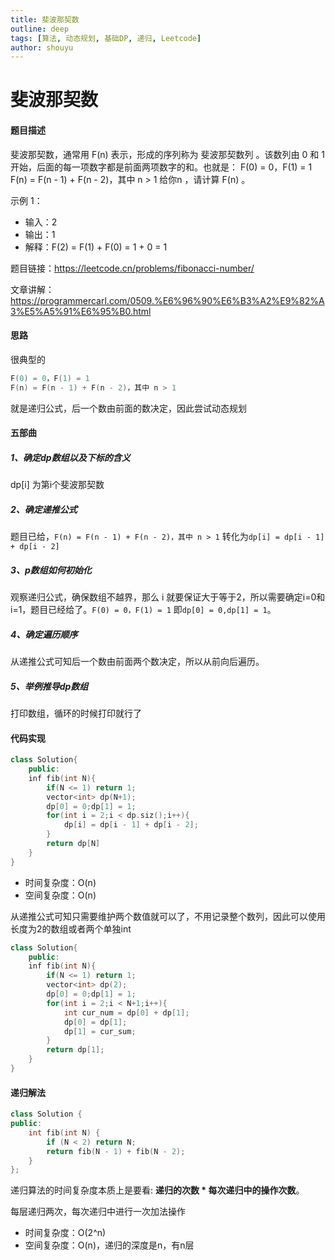 ```yaml
---
title: 斐波那契数
outline: deep
tags: [算法, 动态规划, 基础DP, 递归, Leetcode]
author: shouyu
---
```


# 斐波那契数

#### 题目描述

斐波那契数，通常用 F(n) 表示，形成的序列称为 斐波那契数列 。该数列由 0 和 1 开始，后面的每一项数字都是前面两项数字的和。也就是： F(0) = 0，F(1) = 1 F(n) = F(n - 1) + F(n - 2)，其中 n > 1 给你n ，请计算 F(n) 。

示例 1：

- 输入：2
- 输出：1
- 解释：F(2) = F(1) + F(0) = 1 + 0 = 1

题目链接：https://leetcode.cn/problems/fibonacci-number/

文章讲解：https://programmercarl.com/0509.%E6%96%90%E6%B3%A2%E9%82%A3%E5%A5%91%E6%95%B0.html

#### 思路

很典型的

```C++
F(0) = 0，F(1) = 1
F(n) = F(n - 1) + F(n - 2)，其中 n > 1
```

就是递归公式，后一个数由前面的数决定，因此尝试动态规划

#### 五部曲

##### 1、确定dp数组以及下标的含义

dp[i] 为第i个斐波那契数

##### 2、确定递推公式

题目已给，`F(n) = F(n - 1) + F(n - 2)，其中 n > 1` 转化为`dp[i] = dp[i - 1] + dp[i - 2]`

##### 3、p数组如何初始化

观察递归公式，确保数组不越界，那么 i 就要保证大于等于2，所以需要确定i=0和i=1，题目已经给了。`F(0) = 0，F(1) = 1` 即`dp[0] = 0,dp[1] = 1`。

##### 4、确定遍历顺序

从递推公式可知后一个数由前面两个数决定，所以从前向后遍历。

##### 5、举例推导dp数组

打印数组，循环的时候打印就行了

#### 代码实现

```C++
class Solution{
    public:
    inf fib(int N){
        if(N <= 1) return 1;
        vector<int> dp(N+1);
        dp[0] = 0;dp[1] = 1;
        for(int i = 2;i < dp.siz();i++){
            dp[i] = dp[i - 1] + dp[i - 2];
        }
        return dp[N]
    }
}
```

- 时间复杂度：O(n)
- 空间复杂度：O(n)

从递推公式可知只需要维护两个数值就可以了，不用记录整个数列，因此可以使用长度为2的数组或者两个单独int

```C++
class Solution{
    public:
    inf fib(int N){
        if(N <= 1) return 1;
        vector<int> dp(2);
        dp[0] = 0;dp[1] = 1;
        for(int i = 2;i < N+1;i++){
            int cur_num = dp[0] + dp[1];
            dp[0] = dp[1];
            dp[1] = cur_sum;
        }
        return dp[1];
    }
}
```

#### 递归解法

```cpp
class Solution {
public:
    int fib(int N) {
        if (N < 2) return N;
        return fib(N - 1) + fib(N - 2);
    }
};
```

递归算法的时间复杂度本质上是要看: **递归的次数 \* 每次递归中的操作次数**。

每层递归两次，每次递归中进行一次加法操作

- 时间复杂度：O(2^n)
- 空间复杂度：O(n)，递归的深度是n，有n层